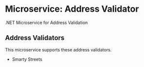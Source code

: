 # Microservice: Address Validator
.NET Microservice for Address Validation

## Address Validators
This microservice supports these address validators.

* Smarty Streets
